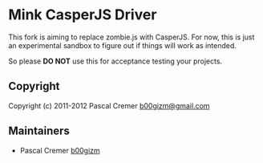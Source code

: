 Mink CasperJS Driver
=====================

This fork is aiming to replace zombie.js with CasperJS. For now, this is just an experimental sandbox to figure out 
if things will work as intended.

So please **DO NOT** use this for acceptance testing your projects.

Copyright
---------

Copyright (c) 2011-2012 Pascal Cremer <b00gizm@gmail.com>

Maintainers
-----------

* Pascal Cremer [b00gizm](http://github.com/b00gizm)

